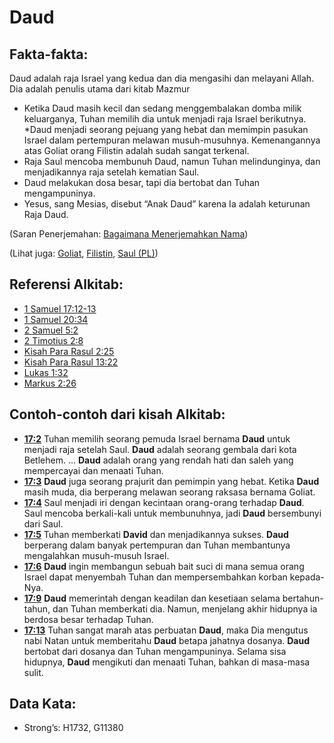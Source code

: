 # Daud

## Fakta-fakta:

Daud adalah raja Israel yang kedua dan dia mengasihi dan melayani Allah. Dia adalah penulis utama dari kitab Mazmur

* Ketika Daud masih kecil dan sedang menggembalakan domba milik keluarganya, Tuhan memilih dia untuk menjadi raja Israel berikutnya.
*Daud menjadi seorang pejuang yang hebat dan memimpin pasukan Israel dalam pertempuran melawan musuh-musuhnya. Kemenangannya atas Goliat orang Filistin adalah sudah sangat terkenal.
* Raja Saul mencoba membunuh Daud, namun Tuhan melindunginya, dan menjadikannya raja setelah kematian Saul.
* Daud melakukan dosa besar, tapi dia bertobat dan Tuhan mengampuninya.
* Yesus, sang Mesias, disebut “Anak Daud” karena Ia adalah keturunan Raja Daud.

(Saran Penerjemahan: [Bagaimana Menerjemahkan Nama](rc://en/ta/man/translate/translate-names))

(Lihat juga: [Goliat](../names/goliath.md), [Filistin](../names/philistines.md), [Saul (PL)](../names/saul.md))

## Referensi Alkitab:

* [1 Samuel 17:12-13](rc://en/tn/help/1sa/17/12)
* [1 Samuel 20:34](rc://en/tn/help/1sa/20/34)
* [2 Samuel 5:2](rc://en/tn/help/2sa/05/02)
* [2 Timotius 2:8](rc://en/tn/help/2ti/02/08)
* [Kisah Para Rasul 2:25](rc://en/tn/help/act/02/25)
* [Kisah Para Rasul 13:22](rc://en/tn/help/act/13/22)
* [Lukas 1:32](rc://en/tn/help/luk/01/32)
* [Markus 2:26](rc://en/tn/help/mrk/02/26)

## Contoh-contoh dari kisah Alkitab: 

* __[17:2](rc://en/tn/help/obs/17/02)__ Tuhan memilih seorang pemuda Israel bernama __Daud__ untuk menjadi raja setelah Saul. __Daud__ adalah seorang gembala dari kota Betlehem. … __Daud__ adalah orang yang rendah hati dan saleh yang mempercayai dan menaati Tuhan.
* __[17:3](rc://en/tn/help/obs/17/03)__ __Daud__ juga seorang prajurit dan pemimpin yang hebat. Ketika __Daud__ masih muda, dia berperang melawan seorang raksasa bernama Goliat.
* __[17:4](rc://en/tn/help/obs/17/04)__ Saul menjadi iri dengan kecintaan orang-orang terhadap __Daud__. Saul mencoba berkali-kali untuk membunuhnya, jadi __Daud__ bersembunyi dari Saul.
* __[17:5](rc://en/tn/help/obs/17/05)__ Tuhan memberkati __David__ dan menjadikannya sukses. __Daud__ berperang dalam banyak pertempuran dan Tuhan membantunya mengalahkan musuh-musuh Israel.
* __[17:6](rc://en/tn/help/obs/17/06)__ __Daud__ ingin membangun sebuah bait suci di mana semua orang Israel dapat menyembah Tuhan dan mempersembahkan korban kepada-Nya.
* __[17:9](rc://en/tn/help/obs/17/09)__ __Daud__ memerintah dengan keadilan dan kesetiaan selama bertahun-tahun, dan Tuhan memberkati dia. Namun, menjelang akhir hidupnya ia berdosa besar terhadap Tuhan.
* __[17:13](rc://en/tn/help/obs/17/13)__ Tuhan sangat marah atas perbuatan __Daud__, maka Dia mengutus nabi Natan untuk memberitahu __Daud__ betapa jahatnya dosanya. __Daud__ bertobat dari dosanya dan Tuhan mengampuninya. Selama sisa hidupnya, __Daud__ mengikuti dan menaati Tuhan, bahkan di masa-masa sulit.

## Data Kata:

* Strong’s: H1732, G11380
